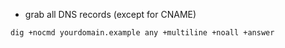 
- grab all DNS records (except for CNAME)

```sh
dig +nocmd yourdomain.example any +multiline +noall +answer
```
